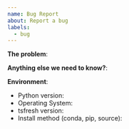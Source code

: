```yaml
---
name: Bug Report
about: Report a bug
labels:
  - bug
---
```


<!--
Thank you very much for filing a bug report!
We, the maintainers, are happy to help you. When opening an issue, please provide the following information to us.

If your issue is more a question on how o use tsfresh for your use-case, please have a look into
the Q&A: https://github.com/blue-yonder/tsfresh/discussions/categories/q-a
-->

**The problem**:

<!-- Please shortly describe your problem.

We recommend to include a self-contained copy-pastable example that generates the issue if possible.
If you need data to showcase your problem, please include a very small test dataset.

If you need some help on how to create good bug reports, have a look into those resources:

- Craft Minimal Bug Reports http://matthewrocklin.com/blog/work/2018/02/28/minimal-bug-reports
- Minimal Complete Verifiable Examples https://stackoverflow.com/help/mcve

Please include proper formatting of your error messages and code examples
using the formatting options and have a look into the "Preview" before sending your
bug report.

That makes diagnosing your issue much easier.
-->

**Anything else we need to know?**:

**Environment**:

- Python version:
- Operating System:
- tsfresh version:
- Install method (conda, pip, source):